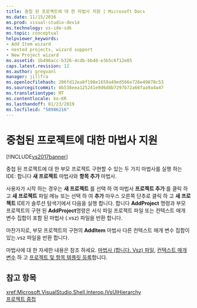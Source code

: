 ```yaml
---
title: 중첩 된 프로젝트에 대 한 마법사 지원 | Microsoft Docs
ms.date: 11/15/2016
ms.prod: visual-studio-dev14
ms.technology: vs-ide-sdk
ms.topic: conceptual
helpviewer_keywords:
- Add Item wizard
- nested projects, wizard support
- New Project wizard
ms.assetid: 1b496acc-b326-4cdb-bb48-e3b5c6f12e05
caps.latest.revision: 12
ms.author: gregvanl
manager: jillfra
ms.openlocfilehash: 206fd12ea8f198e1659a49ed566e726e49878c53
ms.sourcegitcommit: 8b538eea125241e9d6d8b7297b72a66faa9a4a47
ms.translationtype: MT
ms.contentlocale: ko-KR
ms.lasthandoff: 01/23/2019
ms.locfileid: "58986216"
---
```

# <a name="wizard-support-for-nested-projects"></a>중첩된 프로젝트에 대한 마법사 지원
[!INCLUDE[vs2017banner](../../includes/vs2017banner.md)]

중첩 된 프로젝트에 대 한 부모 프로젝트 구현할 수 있는 두 가지 마법사를 실행 하는 IDE: 합니다 **새 프로젝트** 마법사와 **항목 추가** 마법사.  
  
 사용자가 시작 하는 경우는 **새 프로젝트** 를 선택 하 여 마법사 **프로젝트 추가** 를 클릭 하 고 **새 프로젝트** 파일 메뉴 또는 선택 하 여 **추가** 마우스 오른쪽 단추로 클릭 하 고 **새 프로젝트** IDE가 솔루션 탐색기에서 다음을 실행 합니다. 합니다 **AddProject** 명령과 부모 프로젝트의 구현 된 **AddProject**명령은 서식 파일 프로젝트 파일 또는 컨텍스트 매개 변수 집합이 포함 된 마법사 (.vsz) 파일을 반환 합니다.  
  
 마찬가지로, 부모 프로젝트의 구현의 **AddItem** 마법사 다른 컨텍스트 매개 변수 집합이 있는.vsz 파일을 반환 합니다.  
  
 마법사에 대 한 자세한 내용은 참조 하세요. [마법사 (합니다. Vsz) 파일](../../extensibility/internals/wizard-dot-vsz-file.md), [컨텍스트 매개 변수](../../extensibility/internals/context-parameters.md) 하 고 [프로젝트 및 항목 템플릿 등록](../../extensibility/internals/registering-project-and-item-templates.md)합니다.  
  
## <a name="see-also"></a>참고 항목  
 <xref:Microsoft.VisualStudio.Shell.Interop.IVsUIHierarchy>   
 [프로젝트 중첩](../../extensibility/internals/nesting-projects.md)
